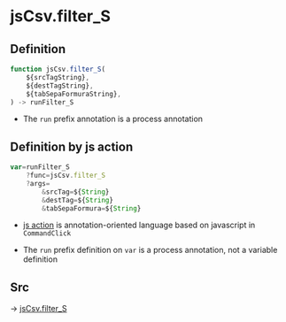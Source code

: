 # jsCsv.filter_S

## Definition

```js.js
function jsCsv.filter_S(
	${srcTagString},
	${destTagString},
	${tabSepaFormuraString},
) -> runFilter_S
```

- The `run` prefix annotation is a process annotation
## Definition by js action

```js.js
var=runFilter_S
	?func=jsCsv.filter_S
	?args=
		&srcTag=${String}
		&destTag=${String}
		&tabSepaFormura=${String}
```

- [js action](#) is annotation-oriented language based on javascript in `CommandClick`

- The `run` prefix definition on `var` is a process annotation, not a variable definition

## Src

-> [jsCsv.filter_S](https://github.com/puutaro/CommandClick/blob/master/app/src/main/java/com/puutaro/commandclick/fragment_lib/terminal_fragment/js_interface/JsCsv.kt#L499)


